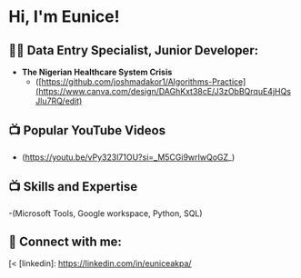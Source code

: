 <h1>Hi, I'm Eunice!  

<h2>👨‍💻 Data Entry Specialist, Junior Developer:</h2> 


- <b>The Nigerian Healthcare System Crisis </b>
  - ([https://github.com/joshmadakor1/Algorithms-Practice](https://www.canva.com/design/DAGhKxt38cE/J3zObBQrquE4jHQsJlu7RQ/edit)


<h2>📺 Popular YouTube Videos</h2>

- (https://youtu.be/vPy323l71OU?si=_M5CGi9wrIwQoGZ_)

<h2>📺 Skills and Expertise</h2>
-(Microsoft Tools, Google workspace, Python, SQL)

<h2> 🤳 Connect with me:</h2>

[<
[linkedin]: https://linkedin.com/in/euniceakpa/

<!--
**joshmadakor1/joshmadakor1** is a ✨ _special_ ✨ repository because its `README.md` (this file) appears on your GitHub profile.

Here are some ideas to get you started:

- 🔭 I’m currently working on ...
- 🌱 I’m currently learning ...
- 👯 I’m looking to collaborate on ...
- 🤔 I’m looking for help with ...
- 💬 Ask me about ...
- 📫 How to reach me: ...
- 😄 Pronouns: ...
- ⚡ Fun fact: ...
-->
